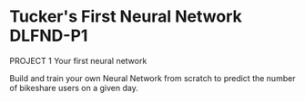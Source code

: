 # Tucker's First Neural Network DLFND-P1


PROJECT 1
Your first neural network

Build and train your own Neural Network from scratch to predict the number of bikeshare users on a given day.